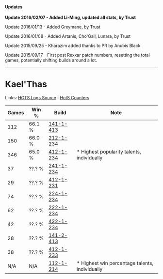#### Updates
**Update 2016/02/07 - Added Li-Ming, updated all stats, by Trust**

Update 2016/01/13 - Added Greymane, by Trust

Update 2016/01/08 - Added Artanis, Cho'Gall, Lunara, by Trust

Update 2015/09/25 - Kharazim added thanks to PR by Anubis Black

Update 2015/09/17 - First post Rexxar patch numbers, resetting the total games, potentially shifting builds around a lot.

***

# Kael'Thas

Links: [HOTS Logs Source](https://www.hotslogs.com/Sitewide/HeroDetails?Hero=Kael'Thas) | [HotS Counters](http://hotscounters.com/#/hero/Kael'Thas)

Games  | Win %  | Build     | Note
-----  | -----  | -----     | ----
112    | 66.1 % | [141-1-413](http://www.heroesfire.com/hots/talent-calculator/kaelthas#hX_L) | 
150    | 66.0 % | [212-1-234](http://www.heroesfire.com/hots/talent-calculator/kaelthas#kFII) | 
346    | 65.0 % | [412-1-234](http://www.heroesfire.com/hots/talent-calculator/kaelthas#rtaI) | * Highest popularity talents, individually
37     | ??.? % | [241-1-234](http://www.heroesfire.com/hots/talent-calculator/kaelthas#lM5Y) | 
29     | ??.? % | [412-1-231](http://www.heroesfire.com/hots/talent-calculator/kaelthas#rtaF) | 
74     | ??.? % | [224-1-234](http://www.heroesfire.com/hots/talent-calculator/kaelthas#kibI) | 
62     | ??.? % | [222-1-234](http://www.heroesfire.com/hots/talent-calculator/kaelthas#kdio) | 
42     | ??.? % | [422-1-234](http://www.heroesfire.com/hots/talent-calculator/kaelthas#sF-o) | 
28     | ??.? % | [141-2-413](http://www.heroesfire.com/hots/talent-calculator/kaelthas#hYEz) | 
38     | ??.? % | [412-1-233](http://www.heroesfire.com/hots/talent-calculator/kaelthas#rtaH) | 
N/A    | N/A    | [112-1-214](http://www.heroesfire.com/hots/talent-calculator/kaelthas#gR8-) | * Highest win percentage talents, individually
